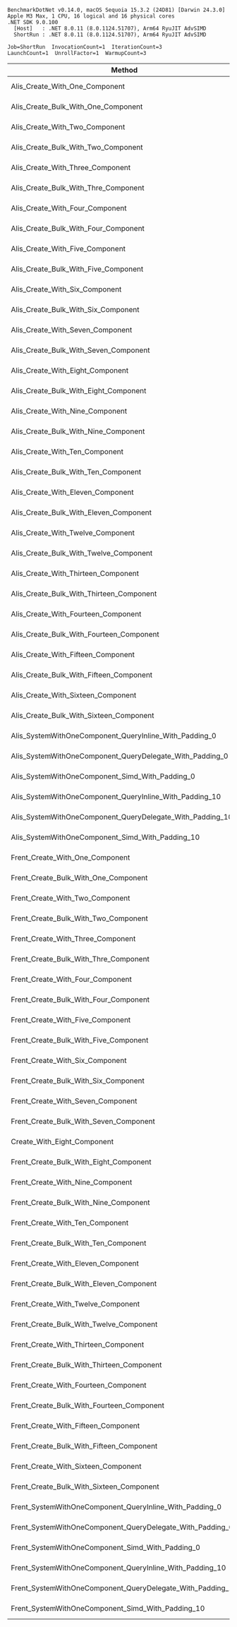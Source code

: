 ```

BenchmarkDotNet v0.14.0, macOS Sequoia 15.3.2 (24D81) [Darwin 24.3.0]
Apple M3 Max, 1 CPU, 16 logical and 16 physical cores
.NET SDK 9.0.100
  [Host]   : .NET 8.0.11 (8.0.1124.51707), Arm64 RyuJIT AdvSIMD
  ShortRun : .NET 8.0.11 (8.0.1124.51707), Arm64 RyuJIT AdvSIMD

Job=ShortRun  InvocationCount=1  IterationCount=3  
LaunchCount=1  UnrollFactor=1  WarmupCount=3  

```
| Method                                                     | EntityCount | Mean      | Error       | StdDev    | Allocated |
|----------------------------------------------------------- |------------ |----------:|------------:|----------:|----------:|
| Alis_Create_With_One_Component                             | 1000000     |  6.614 ms |   0.4744 ms | 0.0260 ms |   24.8 MB |
| Alis_Create_Bulk_With_One_Component                        | 1000000     |  4.368 ms |   0.4718 ms | 0.0259 ms |   24.8 MB |
| Alis_Create_With_Two_Component                             | 1000000     |  7.506 ms |   1.1485 ms | 0.0630 ms |   52.8 MB |
| Alis_Create_Bulk_With_Two_Component                        | 1000000     |  4.921 ms |   2.4579 ms | 0.1347 ms |  28.61 MB |
| Alis_Create_With_Three_Component                           | 1000000     |  8.576 ms |   1.7342 ms | 0.0951 ms |   60.8 MB |
| Alis_Create_Bulk_With_Thre_Component                       | 1000000     |  5.687 ms |   4.1970 ms | 0.2301 ms |  32.43 MB |
| Alis_Create_With_Four_Component                            | 1000000     | 10.100 ms |   8.3049 ms | 0.4552 ms |   68.8 MB |
| Alis_Create_Bulk_With_Four_Component                       | 1000000     |  5.964 ms |   4.9773 ms | 0.2728 ms |  36.24 MB |
| Alis_Create_With_Five_Component                            | 1000000     | 10.913 ms |   0.6280 ms | 0.0344 ms |   76.8 MB |
| Alis_Create_Bulk_With_Five_Component                       | 1000000     |  6.802 ms |   3.0746 ms | 0.1685 ms |  40.06 MB |
| Alis_Create_With_Six_Component                             | 1000000     | 11.944 ms |   1.0338 ms | 0.0567 ms |   84.8 MB |
| Alis_Create_Bulk_With_Six_Component                        | 1000000     |  7.194 ms |   2.8831 ms | 0.1580 ms |  43.87 MB |
| Alis_Create_With_Seven_Component                           | 1000000     | 13.868 ms |   8.7869 ms | 0.4816 ms |   92.8 MB |
| Alis_Create_Bulk_With_Seven_Component                      | 1000000     |  8.187 ms |   2.1162 ms | 0.1160 ms |  47.69 MB |
| Alis_Create_With_Eight_Component                           | 1000000     | 15.803 ms |   8.8228 ms | 0.4836 ms |  100.8 MB |
| Alis_Create_Bulk_With_Eight_Component                      | 1000000     |  8.487 ms |   4.1079 ms | 0.2252 ms |   51.5 MB |
| Alis_Create_With_Nine_Component                            | 1000000     | 17.699 ms |   8.3691 ms | 0.4587 ms |  108.8 MB |
| Alis_Create_Bulk_With_Nine_Component                       | 1000000     |  9.243 ms |   3.7773 ms | 0.2070 ms |  55.32 MB |
| Alis_Create_With_Ten_Component                             | 1000000     | 18.147 ms |   8.1528 ms | 0.4469 ms |  116.8 MB |
| Alis_Create_Bulk_With_Ten_Component                        | 1000000     |  9.905 ms |   5.5239 ms | 0.3028 ms |  59.13 MB |
| Alis_Create_With_Eleven_Component                          | 1000000     | 21.258 ms |  14.7323 ms | 0.8075 ms |  124.8 MB |
| Alis_Create_Bulk_With_Eleven_Component                     | 1000000     | 10.095 ms |   5.3734 ms | 0.2945 ms |  62.94 MB |
| Alis_Create_With_Twelve_Component                          | 1000000     | 22.149 ms |  10.0971 ms | 0.5535 ms |  132.8 MB |
| Alis_Create_Bulk_With_Twelve_Component                     | 1000000     | 11.076 ms |   3.7194 ms | 0.2039 ms |  66.76 MB |
| Alis_Create_With_Thirteen_Component                        | 1000000     | 24.107 ms |   1.8849 ms | 0.1033 ms |  140.8 MB |
| Alis_Create_Bulk_With_Thirteen_Component                   | 1000000     | 11.469 ms |   1.2919 ms | 0.0708 ms |  70.57 MB |
| Alis_Create_With_Fourteen_Component                        | 1000000     | 31.334 ms |  19.9205 ms | 1.0919 ms |  148.8 MB |
| Alis_Create_Bulk_With_Fourteen_Component                   | 1000000     | 12.021 ms |   1.1029 ms | 0.0605 ms |  74.39 MB |
| Alis_Create_With_Fifteen_Component                         | 1000000     | 36.161 ms |  81.5393 ms | 4.4694 ms | 156.81 MB |
| Alis_Create_Bulk_With_Fifteen_Component                    | 1000000     | 13.177 ms |   4.1701 ms | 0.2286 ms |   78.2 MB |
| Alis_Create_With_Sixteen_Component                         | 1000000     | 38.864 ms |  91.3752 ms | 5.0086 ms | 164.81 MB |
| Alis_Create_Bulk_With_Sixteen_Component                    | 1000000     | 13.394 ms |   3.1511 ms | 0.1727 ms |  82.02 MB |
| Alis_SystemWithOneComponent_QueryInline_With_Padding_0     | 1000000     |  9.575 ms |   0.9433 ms | 0.0517 ms |  51.99 MB |
| Alis_SystemWithOneComponent_QueryDelegate_With_Padding_0   | 1000000     |  8.008 ms |   4.7305 ms | 0.2593 ms |  51.99 MB |
| Alis_SystemWithOneComponent_Simd_With_Padding_0            | 1000000     |  8.136 ms |  12.8088 ms | 0.7021 ms |  51.99 MB |
| Alis_SystemWithOneComponent_QueryInline_With_Padding_10    | 1000000     | 95.283 ms |  26.4009 ms | 1.4471 ms | 723.99 MB |
| Alis_SystemWithOneComponent_QueryDelegate_With_Padding_10  | 1000000     | 95.677 ms |  14.7338 ms | 0.8076 ms | 723.99 MB |
| Alis_SystemWithOneComponent_Simd_With_Padding_10           | 1000000     | 92.850 ms |  21.2343 ms | 1.1639 ms | 723.99 MB |
| Frent_Create_With_One_Component                            | 1000000     | 14.153 ms |   3.9724 ms | 0.2177 ms |   24.8 MB |
| Frent_Create_Bulk_With_One_Component                       | 1000000     |  4.456 ms |   1.5099 ms | 0.0828 ms |   24.8 MB |
| Frent_Create_With_Two_Component                            | 1000000     | 18.603 ms |   5.4372 ms | 0.2980 ms |   52.8 MB |
| Frent_Create_Bulk_With_Two_Component                       | 1000000     |  5.276 ms |   1.6306 ms | 0.0894 ms |  28.61 MB |
| Frent_Create_With_Three_Component                          | 1000000     | 20.081 ms |   2.4041 ms | 0.1318 ms |   60.8 MB |
| Frent_Create_Bulk_With_Thre_Component                      | 1000000     |  5.743 ms |   2.2937 ms | 0.1257 ms |  32.43 MB |
| Frent_Create_With_Four_Component                           | 1000000     | 26.695 ms | 177.4426 ms | 9.7262 ms |   68.8 MB |
| Frent_Create_Bulk_With_Four_Component                      | 1000000     |  6.319 ms |   1.6730 ms | 0.0917 ms |  36.24 MB |
| Frent_Create_With_Five_Component                           | 1000000     | 16.352 ms |   8.6898 ms | 0.4763 ms |   76.8 MB |
| Frent_Create_Bulk_With_Five_Component                      | 1000000     |  7.079 ms |   1.6220 ms | 0.0889 ms |  40.06 MB |
| Frent_Create_With_Six_Component                            | 1000000     | 17.821 ms |   3.0972 ms | 0.1698 ms |   84.8 MB |
| Frent_Create_Bulk_With_Six_Component                       | 1000000     |  7.667 ms |   9.3309 ms | 0.5115 ms |  43.87 MB |
| Frent_Create_With_Seven_Component                          | 1000000     | 19.369 ms |  12.3192 ms | 0.6753 ms |   92.8 MB |
| Frent_Create_Bulk_With_Seven_Component                     | 1000000     |  8.044 ms |   2.8493 ms | 0.1562 ms |  47.69 MB |
| Create_With_Eight_Component                                | 1000000     | 20.826 ms |   3.6705 ms | 0.2012 ms |  100.8 MB |
| Frent_Create_Bulk_With_Eight_Component                     | 1000000     |  8.652 ms |   4.6790 ms | 0.2565 ms |   51.5 MB |
| Frent_Create_With_Nine_Component                           | 1000000     | 23.365 ms |  27.2267 ms | 1.4924 ms |  108.8 MB |
| Frent_Create_Bulk_With_Nine_Component                      | 1000000     |  9.637 ms |   4.3696 ms | 0.2395 ms |  55.32 MB |
| Frent_Create_With_Ten_Component                            | 1000000     | 23.122 ms |  20.4374 ms | 1.1202 ms |  116.8 MB |
| Frent_Create_Bulk_With_Ten_Component                       | 1000000     | 10.077 ms |   1.5106 ms | 0.0828 ms |  59.13 MB |
| Frent_Create_With_Eleven_Component                         | 1000000     | 23.221 ms |  26.5215 ms | 1.4537 ms |  124.8 MB |
| Frent_Create_Bulk_With_Eleven_Component                    | 1000000     | 10.571 ms |   7.0895 ms | 0.3886 ms |  62.94 MB |
| Frent_Create_With_Twelve_Component                         | 1000000     | 19.600 ms |   7.5898 ms | 0.4160 ms |  132.8 MB |
| Frent_Create_Bulk_With_Twelve_Component                    | 1000000     | 11.193 ms |   5.6304 ms | 0.3086 ms |  66.76 MB |
| Frent_Create_With_Thirteen_Component                       | 1000000     | 21.247 ms |   8.8869 ms | 0.4871 ms |  140.8 MB |
| Frent_Create_Bulk_With_Thirteen_Component                  | 1000000     | 11.383 ms |   8.7323 ms | 0.4786 ms |  70.57 MB |
| Frent_Create_With_Fourteen_Component                       | 1000000     | 25.748 ms |  53.2815 ms | 2.9205 ms |  148.8 MB |
| Frent_Create_Bulk_With_Fourteen_Component                  | 1000000     | 12.254 ms |  10.3830 ms | 0.5691 ms |  74.39 MB |
| Frent_Create_With_Fifteen_Component                        | 1000000     | 29.025 ms |  44.9257 ms | 2.4625 ms | 156.81 MB |
| Frent_Create_Bulk_With_Fifteen_Component                   | 1000000     | 12.675 ms |   3.5423 ms | 0.1942 ms |   78.2 MB |
| Frent_Create_With_Sixteen_Component                        | 1000000     | 32.232 ms |  87.0259 ms | 4.7702 ms | 164.81 MB |
| Frent_Create_Bulk_With_Sixteen_Component                   | 1000000     | 13.367 ms |   7.1231 ms | 0.3904 ms |  82.02 MB |
| Frent_SystemWithOneComponent_QueryInline_With_Padding_0    | 1000000     | 16.969 ms |   2.2577 ms | 0.1238 ms |  51.99 MB |
| Frent_SystemWithOneComponent_QueryDelegate_With_Padding_0  | 1000000     | 17.059 ms |   4.0499 ms | 0.2220 ms |  51.99 MB |
| Frent_SystemWithOneComponent_Simd_With_Padding_0           | 1000000     |  6.526 ms |   3.6041 ms | 0.1976 ms |  51.99 MB |
| Frent_SystemWithOneComponent_QueryInline_With_Padding_10   | 1000000     | 99.114 ms |   9.4502 ms | 0.5180 ms | 723.99 MB |
| Frent_SystemWithOneComponent_QueryDelegate_With_Padding_10 | 1000000     | 98.153 ms |  14.9314 ms | 0.8184 ms | 723.99 MB |
| Frent_SystemWithOneComponent_Simd_With_Padding_10          | 1000000     | 93.156 ms |  20.2268 ms | 1.1087 ms | 723.99 MB |
